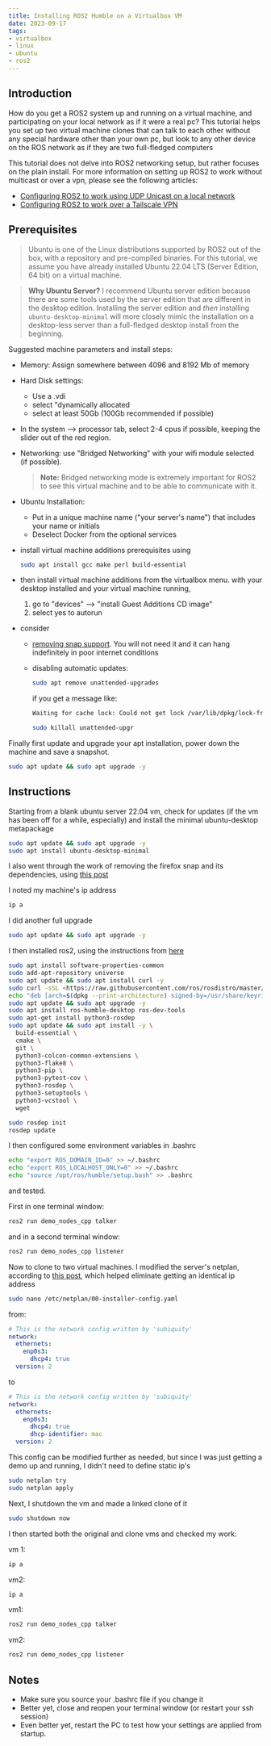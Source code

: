 ```yaml
---
title: Installing ROS2 Humble on a Virtualbox VM
date: 2023-09-17
tags:
- virtualbox
- linux
- ubuntu
- ros2
---
```


## Introduction

How do you get a ROS2 system up and running on a virtual machine, and participating on your local network as if it were a real pc?  This tutorial helps you set up two virtual machine clones that can talk to each other without any special hardware other than your own pc, but look to any other device on the ROS network as if they are two full-fledged computers

This tutorial does not delve into ROS2 networking setup, but rather focuses on the plain install.  For more information on setting up ROS2 to work without multicast or over a vpn, please see the following articles:

* [Configuring ROS2 to work using UDP Unicast on a local network](/notebook/ros2/configuring-unicast-dds-with-cyclone/) 
* [Configuring ROS2 to work over a Tailscale VPN](/notebook/ros2/configuring-ros-over-tailscale/) 

## Prerequisites

> Ubuntu is one of the Linux distributions supported by ROS2 out of the box, with a repository and pre-compiled binaries.  For this tutorial, we assume you have already installed Ubuntu 22.04 LTS (Server Edition, 64 bit) on a virtual machine.  

<p>

> **Why Ubuntu Server?** I recommend Ubuntu server edition because there are some tools used by the server edition that are different in the desktop edition.  Installing the server edition and _then_ installing ```ubuntu-desktop-minimal``` will more closely mimic the installation on a desktop-less server than a full-fledged desktop install from the beginning.

Suggested machine parameters and install steps:

* Memory: Assign somewhere between 4096 and 8192 Mb of memory
* Hard Disk settings:
    * Use a .vdi
    * select "dynamically allocated
    * select at least 50Gb (100Gb recommended if possible)
* In the system --> processor tab, select 2-4 cpus if possible, keeping the slider out of the red region.
* Networking: use "Bridged Networking" with your wifi module selected (if possible).

    > **Note:** Bridged networking mode is extremely important for ROS2 to see this virtual machine and to be able to communicate with it.

* Ubuntu Installation:
    * Put in a unique machine name ("your server's name") that includes your name or initials
    * Deselect Docker from the optional services
* install virtual machine additions prerequisites using 

    ```bash
    sudo apt install gcc make perl build-essential
    ```
* then install virtual machine additions from the virtualbox menu.  with your desktop installed and your virtual machine running, 
    1. go to "devices" --> "install Guest Additions CD image"
    2. select yes to autorun
* consider 
    * [removing snap support](/notebook/removing-firefox-snap.md).  You will not need it and it can hang indefinitely in poor internet conditions
    * disabling automatic updates:

        ```bash
        sudo apt remove unattended-upgrades
        ```

        if you get a message like:

        ```bash
        Waiting for cache lock: Could not get lock /var/lib/dpkg/lock-frontend. It is held by process 2131 (uWaiting for cache lock: Could not get lock /var/lib/dpkg/lock-frontend. It is held by process 2131 (unattended-upgr)   
        ```

        ```bash
        sudo killall unattended-upgr
        ```


Finally first update and upgrade your apt installation, power down the machine and save a snapshot.

```bash
sudo apt update && sudo apt upgrade -y
```

## Instructions

Starting from a blank ubuntu server 22.04 vm, check for updates (if the vm has been off for a while, especially) and install the minimal ubuntu-desktop metapackage

```bash
sudo apt update && sudo apt upgrade -y
sudo apt install ubuntu-desktop-minimal 
```

I also went through the work of removing the firefox snap and its dependencies, using [this post](/notebook/removing-firefox-snap/)

I noted my machine's ip address

```bash
ip a
```

I did another full upgrade

```bash
sudo apt update && sudo apt upgrade -y
```

I then installed ros2, using the instructions from [here](https://docs.ros.org/en/humble/Installation.html)

```bash
sudo apt install software-properties-common
sudo add-apt-repository universe
sudo apt update && sudo apt install curl -y
sudo curl -sSL <https://raw.githubusercontent.com/ros/rosdistro/master/ros.key> -o /usr/share/keyrings/ros-archive-keyring.gpg
echo "deb [arch=$(dpkg --print-architecture) signed-by=/usr/share/keyrings/ros-archive-keyring.gpg] <http://packages.ros.org/ros2/ubuntu> $(. /etc/os-release && echo $UBUNTU_CODENAME) main" | sudo tee /etc/apt/sources.list.d/ros2.list > /dev/null
sudo apt update && sudo apt upgrade -y
sudo apt install ros-humble-desktop ros-dev-tools
sudo apt-get install python3-rosdep
sudo apt update && sudo apt install -y \
  build-essential \
  cmake \
  git \
  python3-colcon-common-extensions \
  python3-flake8 \
  python3-pip \
  python3-pytest-cov \
  python3-rosdep \
  python3-setuptools \
  python3-vcstool \
  wget

sudo rosdep init
rosdep update
```

I then configured some environment variables in .bashrc

```bash
echo "export ROS_DOMAIN_ID=0" >> ~/.bashrc
echo "export ROS_LOCALHOST_ONLY=0" >> ~/.bashrc
echo "source /opt/ros/humble/setup.bash" >> .bashrc
```

and tested.

First in one terminal window:

```bash
ros2 run demo_nodes_cpp talker
```

and in a second terminal window:

```bash
ros2 run demo_nodes_cpp listener
```

Now to clone to two virtual machines.  I modified  the server's netplan, according to [this post](/notebook/virtualbox/two-clones/), which helped eliminate getting an identical ip address

```bash
sudo nano /etc/netplan/00-installer-config.yaml
```

from:

```yaml
# This is the network config written by 'subiquity'
network:
  ethernets:
    enp0s3:
      dhcp4: true
  version: 2
```

to

```yaml
# This is the network config written by 'subiquity'
network:
  ethernets:
    enp0s3:
      dhcp4: true
      dhcp-identifier: mac
  version: 2
```

This config can be modified further as needed, but since I was just getting a demo up and running, I didn't need to define static ip's

```bash
sudo netplan try
sudo netplan apply
```

Next, I shutdown the vm and made a linked clone of it

```bash
sudo shutdown now
```

I then started both the original and clone vms and checked my work:

vm 1:

```bash
ip a
```

vm2:

```bash
ip a
```

vm1:

```bash
ros2 run demo_nodes_cpp talker
```

vm2:

```bash
ros2 run demo_nodes_cpp listener
```

## Notes

* Make sure you source your .bashrc file if you change it
* Better yet, close and reopen your terminal window (or restart your ssh session)
* Even better yet, restart the PC to test how your settings are applied from startup.
